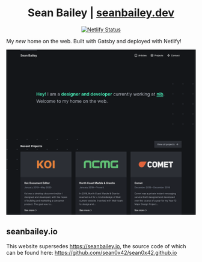 <!-- @format -->

<div align="center">

# Sean Bailey | [seanbailey.dev](https://www.seanbailey.dev)
  
[![Netlify Status](https://api.netlify.com/api/v1/badges/5113722c-b7b7-49d6-b599-f775b243bf87/deploy-status)](https://app.netlify.com/sites/seanbailey/deploys)

</div>

My _new_ home on the web. Built with Gatsby and deployed with Netlify!

![Preview](./seanbailey.dev.png)

## seanbailey.io

This website supersedes <https://seanbailey.io>, the source code of which can be
found here: <https://github.com/sean0x42/sean0x42.github.io>
